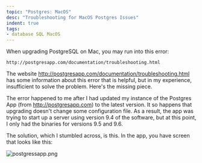 ```yaml
---
topic: "Postgres: MacOS"
desc: "Troubleshooting for MacOS Postgres Issues"
indent: true
tags:
- database SQL MacOS
---
```



When upgrading PostgreSQL on Mac, you may run into this error:

`http://postgresapp.com/documentation/troubleshooting.html`

The website <http://postgresapp.com/documentation/troubleshooting.html> has some information about this error that is helpful, 
but in my experience, insufficient to solve the problem.  Here's the missing piece.

The error happened to me after I had updated my instance of the Postgres App (from <http://postgresapp.com>) to the latest version.  It
so happens that upgrading doesn't change some configuration file.    As a result, the app was trying to start up a server using version 9.4 of the software,
but at this point, I only had the binaries for versions 9.5 and 9.6.

The solution, which I stumbled across, is this.  In the app, you have screen that looks like this:

![postgressapp.png](postgressapp.png)

